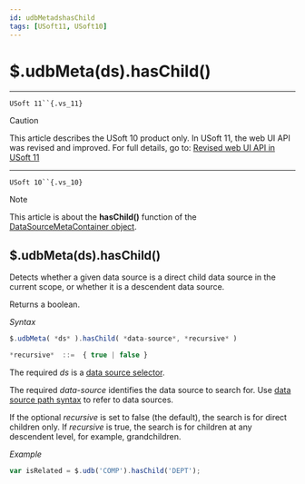 ```yaml
---
id: udbMetadshasChild
tags: [USoft11, USoft10]
---
```

# $.udbMeta(ds).hasChild()



----

`USoft 11``{.vs_11}`

> [!CAUTION]
> This article describes the USoft 10 product only.
> In USoft 11, the web UI API was revised and improved. For full details, go to:
> [Revised web UI API in USoft 11](/docs/Web_and_app_UIs/UDB_udb/Revised_web_UI_API_in_USoft_11.md)

----

`USoft 10``{.vs_10}`

> [!NOTE]
> This article is about the **hasChild()** function of the [DataSourceMetaContainer object](/docs/Web_and_app_UIs/UDB_DataSourceMetaContainer).

## **$.udbMeta(ds).hasChild()**

Detects whether a given data source is a direct child data source in the current scope, or whether it is a descendent data source.

Returns a boolean.

*Syntax*

```js
$.udbMeta( *ds* ).hasChild( *data-source*, *recursive* )

*recursive*  ::=  { true | false }
```

The required *ds* is a [data source selector](/docs/Web_and_app_UIs/UDB_DataSourceMetaContainer/UDB_DataSourceMetaContainer_object.md).

The required *data-source* identifies the data source to search for. Use [data source path syntax](/docs/Web_and_app_UIs/Data_sources/Data_source_path_syntax.md) to refer to data sources.

If the optional *recursive* is set to false (the default), the search is for direct children only. If *recursive* is true, the search is for children at any descendent level, for example, grandchildren.

*Example*

```js
var isRelated = $.udb('COMP').hasChild('DEPT');
```

 